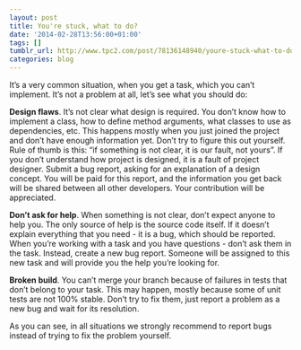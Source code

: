 ```yaml
---
layout: post
title: You're stuck, what to do?
date: '2014-02-28T13:56:00+01:00'
tags: []
tumblr_url: http://www.tpc2.com/post/78136148940/youre-stuck-what-to-do
categories: blog
---
```


It’s a very common situation, when you get a task, which you can’t implement.
It’s not a problem at all, let’s see what you should do:

**Design flaws**.  It’s not clear what design is required. You don’t know how to
implement a class, how to define method arguments, what classes to use as
dependencies, etc. This happens mostly when you just joined the project and
don’t have enough information yet. Don’t try to figure this out yourself. Rule
of thumb is this: “if something is not clear, it is our fault, not yours”. If
you don’t understand how project is designed, it is a fault of project designer.
Submit a bug report, asking for an explanation of a design concept. You will be
paid for this report, and the information you get back will be shared between
all other developers. Your contribution will be appreciated.

**Don’t ask for help**.  When something is not clear, don’t expect anyone to
help you. The only source of help is the source code itself. If it doesn’t
explain everything that you need - it is a bug, which should be reported. When
you’re working with a task and you have questions - don’t ask them in the task.
Instead, create a new bug report. Someone will be assigned to this new task and
will provide you the help you’re looking for.

**Broken build**.  You can’t merge your branch because of failures in tests that
don’t belong to your task. This may happen, mostly because some of unit tests
are not 100% stable. Don’t try to fix them, just report a problem as a new bug
and wait for its resolution.

As you can see, in all situations we strongly recommend to report bugs instead
of trying to fix the problem yourself.
